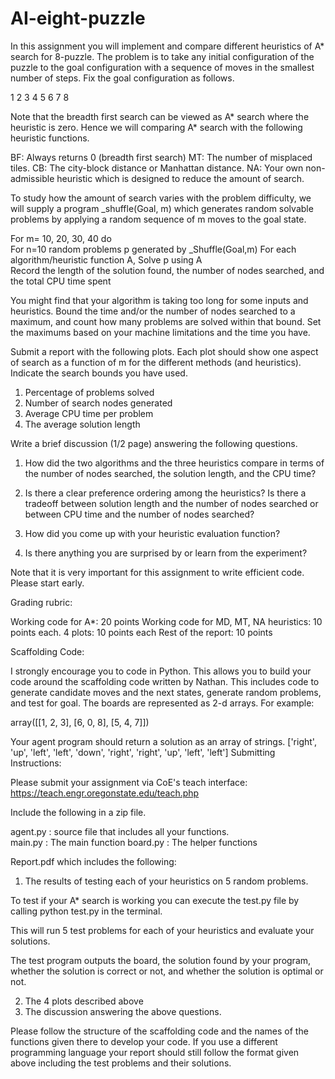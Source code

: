 # AI-eight-puzzle
In this assignment you will implement and compare different heuristics of A* search for 8-puzzle. The problem is to take any initial configuration of the puzzle to the goal configuration with a sequence of moves in the smallest number of steps. Fix the goal configuration  as follows.

1 2 3
4 5 6
7 8

Note that the breadth first search can be viewed as A* search where the heuristic is zero. Hence we will comparing A* search with the following heuristic functions.

BF: Always returns 0 (breadth first search) 
MT: The number of misplaced tiles.
CB: The city-block distance or Manhattan distance.
NA: Your own non-admissible heuristic which is designed to reduce the amount of search.

To study how the amount of search varies with the problem difficulty, we will supply a program  _shuffle(Goal, m) which generates random solvable problems by  applying a random sequence of m moves to the goal state.

  For m= 10, 20, 30, 40 do  
    For n=10 random problems p generated by _Shuffle(Goal,m) 
	 For each algorithm/heuristic function A, 
            Solve p using A  
	    Record the length of the solution found, 
                 the number of nodes searched, 
                    and the total CPU time spent 

You might find that your algorithm is taking too long for some inputs and heuristics. Bound the time and/or the number of nodes searched to a maximum, and count how many problems are solved within that bound. Set the maximums based on your machine limitations and the time you have.

Submit a report with the following plots. Each plot should show one aspect of search as a function of m for the different methods (and heuristics). Indicate the search bounds you have used.

1. Percentage of problems solved   
2. Number of search nodes generated
3. Average CPU time per problem 
4. The average solution length 

Write a brief discussion (1/2 page) answering the following questions. 

1. How did the two algorithms and the three heuristics compare in terms of the number of nodes searched, the solution length, and the CPU time?

 2. Is there a clear preference ordering among the heuristics? Is there a tradeoff between solution length and the number of nodes searched or between CPU time and the number of nodes searched?

3. How did you come up with your heuristic evaluation function?

4. Is there anything you are surprised by or learn from the experiment?

Note that it is very important for this assignment to write efficient code. Please start early.

Grading rubric:

Working code for A*: 20 points
Working code for MD, MT, NA heuristics: 10 points each.
4 plots: 10 points each
Rest of the report: 10 points

Scaffolding Code:

I strongly encourage you to code in Python. This allows you to build your code around the scaffolding code written by Nathan. This includes code to generate candidate moves and the next states, generate random problems, and test for goal.  The boards are represented as 2-d arrays. For example:

array([[1, 2, 3],       [6, 0, 8],       [5, 4, 7]])

Your agent program should return a solution as an array of strings. 
['right', 'up', 'left', 'left', 'down', 'right', 'right', 'up', 'left', 'left']
Submitting Instructions:

Please submit your assignment via CoE's teach interface: https://teach.engr.oregonstate.edu/teach.php

Include the following  in a zip file.

agent.py    : source file that includes all your functions.  
main.py     : The main function
board.py   :  The helper functions

Report.pdf which includes the following:

1. The results of testing each of your heuristics on 5 random problems.

To test if your A* search is working you can execute the test.py file by calling python test.py in the terminal.

This will run 5 test problems for each of your heuristics and evaluate your solutions.

The test program outputs the board, the solution found by your program, whether the solution is correct or not, and whether the solution is optimal or not.

2. The 4 plots described above
3. The discussion answering the above questions.

Please follow the structure of the scaffolding code and the names of the functions given there to develop your code. If you use a different programming language your report should still follow the format given above including the test problems and their solutions. 
